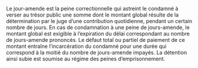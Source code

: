 Le jour-amende est la peine correctionnelle qui astreint le condamné à verser au trésor public une somme dont le montant global résulte de la détermination par le juge d’une contribution quotidienne, pendant un certain nombre de jours.
En cas de condamnation à une peine de jours-amende, le montant global est exigible à l’expiration du délai correspondant au nombre de jours-amende prononcés.
Le défaut total ou partiel de paiement de ce montant entraîne l’incarcération du condamné pour une durée qui correspond à la moitié du nombre de jours-amende impayés. La détention ainsi subie est soumise au régime des peines d’emprisonnement.